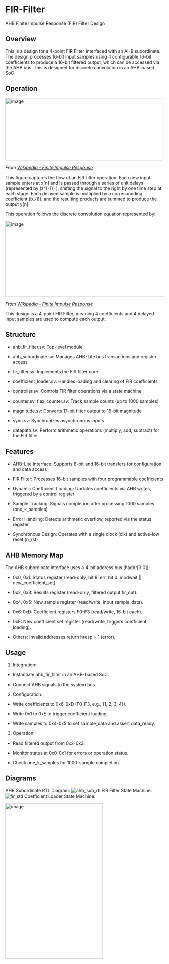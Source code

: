 # FIR-Filter
AHB Finite Impulse Response (FIR) Filter Design

## Overview

This is a design for a 4-point FIR Filter interfaced with an AHB subordinate. The design processes 16-bit input samples using 4 configurable 16-bit coefficients to produce a 16-bit filtered output, which can be accessed via the AHB bus. This is designed for discrete convolution in an AHB-based SoC. 

## Operation

<img width="500" height="198" alt="image" src="https://github.com/user-attachments/assets/3a47c0db-5eda-46bd-a502-fd80a7a9ded7" />

*From [Wikipedia - Finite Impulse Response](https://en.wikipedia.org/wiki/Finite_impulse_response)*

This figure captures the flow of an FIR filter operation. Each new input sample enters at x[n] and is passed through a series of unit delays (represented by (z^{-1}) ), shifting the signal to the right by one time step at each stage. Each delayed sample is multiplied by a corresponding coefficient (b_{i}), and the resulting products are summed to produce the output y[n]. 

This operation follows the discrete convolution equation represented by: 

<img width="550" height="240" alt="image" src="https://github.com/user-attachments/assets/7d998c03-7729-4383-9c44-883825030b3b" />

*From [Wikipedia - Finite Impulse Response](https://en.wikipedia.org/wiki/Finite_impulse_response)*

This design is a 4-point FIR Filter, meaning 4 coefficients and 4 delayed input samples are used to compute each output. 

## Structure 

- ahb_fir_filter.sv: Top-level module

- ahb_subordinate.sv: Manages AHB-Lite bus transactions and register access

- fir_filter.sv: Implements the FIR filter core

- coefficient_loader.sv: Handles loading and clearing of FIR coefficients

- controller.sv: Controls FIR filter operations via a state machine

- counter.sv, flex_counter.sv: Track sample counts (up to 1000 samples)

- magnitude.sv: Converts 17-bit filter output to 16-bit magnitude

- sync.sv: Synchronizes asynchronous inputs

- datapath.sv: Perform arithmetic operations (multiply, add, subtract) for the FIR filter

## Features 

- AHB-Lite Interface: Supports 8-bit and 16-bit transfers for configuration and data access

- FIR Filter: Processes 16-bit samples with four programmable coefficients

- Dynamic Coefficient Loading: Updates coefficients via AHB writes, triggered by a control register

- Sample Tracking: Signals completion after processing 1000 samples (one_k_samples)

- Error Handling: Detects arithmetic overflow, reported via the status register

- Synchronous Design: Operates with a single clock (clk) and active-low reset (n_rst)

## AHB Memory Map
The AHB subordinate interface uses a 4-bit address bus (haddr[3:0]):

- 0x0, 0x1: Status register (read-only, bit 8: err, bit 0: modwait || new_coefficient_set).

- 0x2, 0x3: Results register (read-only, filtered output fir_out).

- 0x4, 0x5: New sample register (read/write, input sample_data).

- 0x6-0xD: Coefficient registers F0-F3 (read/write, 16-bit each).

- 0xE: New coefficient set register (read/write, triggers coefficient loading).

- Others: Invalid addresses return hresp = 1 (error).

## Usage

1. Integration:
  - Instantiate ahb_fir_filter in an AHB-based SoC.
  
  - Connect AHB signals to the system bus.

2. Configuration:
  - Write coefficients to 0x6-0xD (F0-F3, e.g., {1, 2, 3, 4}).
  
  - Write 0x1 to 0xE to trigger coefficient loading.
  
  - Write samples to 0x4-0x5 to set sample_data and assert data_ready.

3. Operation:
  - Read filtered output from 0x2-0x3.
  
  - Monitor status at 0x0-0x1 for errors or operation status.
  
  - Check one_k_samples for 1000-sample completion.

## Diagrams 
AHB Subordinate RTL Diagram:
![ahb_sub_rtl](https://github.com/user-attachments/assets/8db44e8f-a272-4b72-9474-fbc456b3805a)
FIR Filter State Machine:
![fir_std](https://github.com/user-attachments/assets/f184c5d5-46d7-4427-a224-4e77442c97ee)
Coefficient Loader State Machine:

<img width="310" height="494" alt="image" src="https://github.com/user-attachments/assets/e705024b-f184-4997-81bd-e790207c4f15" />


